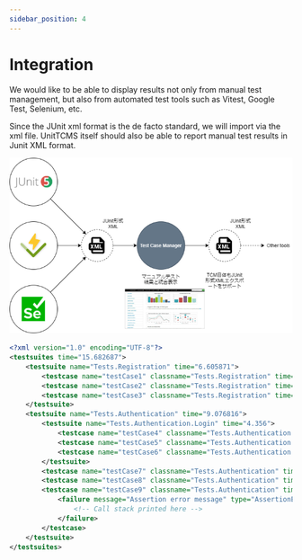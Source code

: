 ```yaml
---
sidebar_position: 4
---
```


# Integration

We would like to be able to display results not only from manual test management, but also from automated test tools such as Vitest, Google Test, Selenium, etc.

Since the JUnit xml format is the de facto standard, we will import via the xml file. UnitTCMS itself should also be able to report manual test results in Junit XML format.

![integration](./img/integration.png)

```xml title="Junit xml"
<?xml version="1.0" encoding="UTF-8"?>
<testsuites time="15.682687">
    <testsuite name="Tests.Registration" time="6.605871">
        <testcase name="testCase1" classname="Tests.Registration" time="2.113871" />
        <testcase name="testCase2" classname="Tests.Registration" time="1.051" />
        <testcase name="testCase3" classname="Tests.Registration" time="3.441" />
    </testsuite>
    <testsuite name="Tests.Authentication" time="9.076816">
        <testsuite name="Tests.Authentication.Login" time="4.356">
            <testcase name="testCase4" classname="Tests.Authentication.Login" time="2.244" />
            <testcase name="testCase5" classname="Tests.Authentication.Login" time="0.781" />
            <testcase name="testCase6" classname="Tests.Authentication.Login" time="1.331" />
        </testsuite>
        <testcase name="testCase7" classname="Tests.Authentication" time="2.508" />
        <testcase name="testCase8" classname="Tests.Authentication" time="1.230816" />
        <testcase name="testCase9" classname="Tests.Authentication" time="0.982">
            <failure message="Assertion error message" type="AssertionError">
                <!-- Call stack printed here -->
            </failure>
        </testcase>
    </testsuite>
</testsuites>
```
